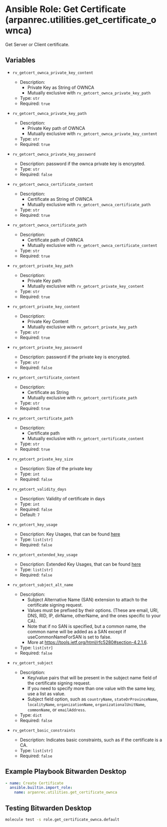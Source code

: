 # Ansible Role: Get Certificate (arpanrec.utilities.get_certificate_ownca)

Get Server or Client certificate.

## Variables

- `rv_getcert_ownca_private_key_content`

  - Description:
    - Private Key as String of OWNCA
    - Mutually exclusive with `rv_getcert_ownca_private_key_path`
  - Type: `str`
  - Required: `true`

- `rv_getcert_ownca_private_key_path`

  - Description:
    - Private Key path of OWNCA
    - Mutually exclusive with `rv_getcert_ownca_private_key_content`
  - Type: `str`
  - Required: `true`

- `rv_getcert_ownca_private_key_password`

  - Description: password if the ownca private key is encrypted.
  - Type: `str`
  - Required: `false`

- `rv_getcert_ownca_certificate_content`

  - Description:
    - Certificate as String of OWNCA
    - Mutually exclusive with `rv_getcert_ownca_certificate_path`
  - Type: `str`
  - Required: `true`

- `rv_getcert_ownca_certificate_path`

  - Description:
    - Certificate path of OWNCA
    - Mutually exclusive with `rv_getcert_ownca_certificate_content`
  - Type: `str`
  - Required: `true`

- `rv_getcert_private_key_path`

  - Description:
    - Private Key path
    - Mutually exclusive with `rv_getcert_private_key_content`
  - Type: `str`
  - Required: `true`

- `rv_getcert_private_key_content`

  - Description:
    - Private Key Content
    - Mutually exclusive with `rv_getcert_private_key_path`
  - Type: `str`
  - Required: `true`

- `rv_getcert_private_key_password`

  - Description: password if the private key is encrypted.
  - Type: `str`
  - Required: `false`

- `rv_getcert_certificate_content`

  - Description:
    - Certificate as String
    - Mutually exclusive with `rv_getcert_certificate_path`
  - Type: `str`
  - Required: `true`

- `rv_getcert_certificate_path`

  - Description:
    - Certificate path
    - Mutually exclusive with `rv_getcert_certificate_content`
  - Type: `str`
  - Required: `true`

- `rv_getcert_private_key_size`

  - Description: Size of the private key
  - Type: `int`
  - Required: `false`

- `rv_getcert_validity_days`

  - Description: Validity of certificate in days
  - Type: `int`
  - Required: `false`
  - Default: `7`

- `rv_getcert_key_usage`
  - Description: Key Usages, that can be found [here](https://www.openssl.org/docs/manmaster/man5/x509v3_config.html)
  - Type: `list[str]`
  - Required: `false`

- `rv_getcert_extended_key_usage`
  - Description: Extended Key Usages, that can be found [here](https://www.openssl.org/docs/manmaster/man5/x509v3_config.html)
  - Type: `list[str]`
  - Required: `false`

- `rv_getcert_subject_alt_name`
  - Description:
    - Subject Alternative Name (SAN) extension to attach to the certificate signing request.
    - Values must be prefixed by their options. (These are email, URI, DNS, RID, IP, dirName, otherName, and the ones specific to your CA).
    - Note that if no SAN is specified, but a common name, the common name will be added as a SAN except if useCommonNameForSAN is set to false.
    - More at <https://tools.ietf.org/html/rfc5280#section-4.2.1.6>.
  - Type: `list[str]`
  - Required: `false`

- `rv_getcert_subject`
  - Description:
    - Key/value pairs that will be present in the subject name field of the certificate signing request.
    - If you need to specify more than one value with the same key, use a list as value.
    - Subject field option, such as `countryName`, `stateOrProvinceName`, `localityName`, `organizationName`, `organizationalUnitName`, `commonName`, or `emailAddress`.
  - Type: `dict`
  - Required: `false`

- `rv_getcert_basic_constraints`
  - Description: Indicates basic constraints, such as if the certificate is a CA.
  - Type: `list[str]`
  - Required: `false`

## Example Playbook Bitwarden Desktop

```yaml
- name: Create Certificate
  ansible.builtin.import_role:
    name: arpanrec.utilities.get_certificate_ownca
```

## Testing Bitwarden Desktop

```bash
molecule test -s role.get_certificate_ownca.default
```
